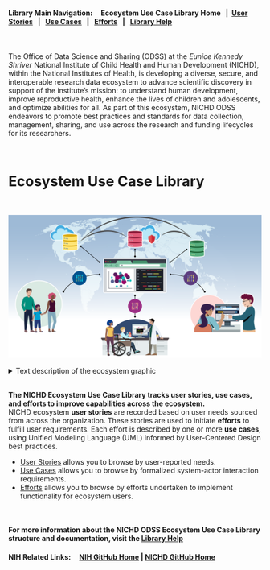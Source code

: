 #### Library Main Navigation: &nbsp; &nbsp;  <b> Ecosystem Use Case Library Home </b> &nbsp; | &nbsp;[User Stories](https://github.com/NIH-NICHD-Ecosystem/UserStories/blob/main/README.md) &nbsp; | &nbsp; [Use Cases](https://github.com/NIH-NICHD-Ecosystem/UseCases/blob/main/README.md) &nbsp; | &nbsp; [Efforts](https://github.com/NIH-NICHD-Ecosystem/Efforts/blob/main/README.md) &nbsp; | &nbsp; [Library Help](https://github.com/NIH-NICHD-Ecosystem/LibraryHelp/blob/main/README.md)

<br/><br/>
The Office of Data Science and Sharing (ODSS) at the *Eunice Kennedy Shriver* National Institute of Child Health and Human Development (NICHD), within the National Institutes of Health, is developing a diverse, secure, and interoperable research data ecosystem to advance scientific discovery in support of the institute’s mission: to understand human development, improve reproductive health, enhance the lives of children and adolescents, and optimize abilities for all. As part of this ecosystem, NICHD ODSS endeavors to promote best practices and standards for data collection, management, sharing, and use across the research and funding lifecycles for its researchers. 

<br/>

# Ecosystem Use Case Library
<br/>

![NICHD ODSS federated, secure research and specimen data ecosystem.](https://github.com/NIH-NICHD-Ecosystem/.github/blob/main/profile/assets/dash-data-ecosystem-v3-revised-16x9.png)

<details>
<summary> Text description of the ecosystem graphic </summary>
In collaboration with NICHD, NIH, and external stakeholders, NICHD ODSS will build a federated, secure research and specimen data ecosystem that will measurably and rapidly facilitate data and specimen sharing by NICHD-funded researchers and increase access to shared data and specimens for the entire research community. 
</details>
</br>
<p><b> The NICHD Ecosystem Use Case Library tracks user stories, use cases, and efforts to improve capabilities across the ecosystem.</b></br> 
NICHD ecosystem <b>user stories</b> are recorded based on user needs sourced from across the organization. These stories are used to initiate <b>efforts</b> to fulfill user requirements. Each effort is described by one or more <b>use cases</b>, using Unified Modeling Language (UML) informed by User-Centered Design best practices. 

* [User Stories](https://github.com/NIH-NICHD-Ecosystem/UserStories/blob/main/README.md) allows you to browse by user-reported needs. 
* [Use Cases](https://github.com/NIH-NICHD-Ecosystem/UseCases/blob/main/README.md) allows you to browse by formalized system-actor interaction requirements. 
* [Efforts](https://github.com/NIH-NICHD-Ecosystem/Efforts/blob/main/README.md) allows you to browse by efforts undertaken to implement functionality for ecosystem users. 
<br/>
  
#### For more information about the NICHD ODSS Ecosystem Use Case Library structure and documentation, visit the [Library Help](https://github.com/NIH-NICHD-Ecosystem/LibraryHelp/blob/main/README.md) 
#### NIH Related Links: &nbsp; &nbsp; [NIH GitHub Home](https://github.com/NIHGOV)  |  [NICHD GitHub Home](https://github.com/NIH-NICHD) </b>

<br/><br/>
